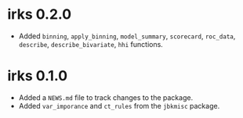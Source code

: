 # irks 0.2.0

* Added `binning`, `apply_binning`, `model_summary`, `scorecard`, `roc_data`, 
`describe`, `describe_bivariate`, `hhi` functions.


# irks 0.1.0

* Added a `NEWS.md` file to track changes to the package.
* Added `var_imporance` and `ct_rules` from the `jbkmisc` package.

